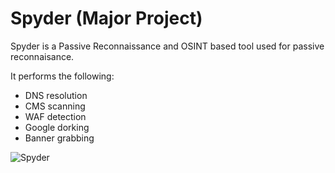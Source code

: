 # Spyder (Major Project)

Spyder is a Passive Reconnaissance and OSINT based tool used for passive reconnaisance.

It performs the following:
- DNS resolution
- CMS scanning
- WAF detection
- Google dorking
- Banner grabbing

![Spyder](https://github.com/[Murali1999/Spyder-Major-Project/blob/master/spyder.png)
